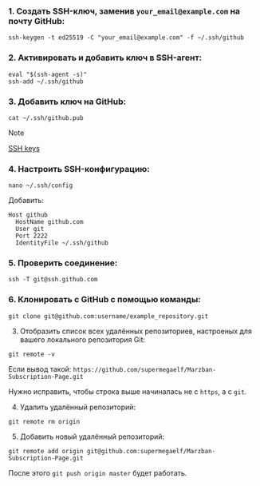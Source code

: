 ### 1. Создать SSH-ключ, заменив `your_email@example.com` на почту GitHub:

```
ssh-keygen -t ed25519 -C "your_email@example.com" -f ~/.ssh/github
```

### 2. Активировать и добавить ключ в SSH-агент:

```
eval "$(ssh-agent -s)"
ssh-add ~/.ssh/github
```

### 3. Добавить ключ на GitHub:

```
cat ~/.ssh/github.pub
```

> [!NOTE]
> [SSH keys](https://github.com/settings/keys)

### 4. Настроить SSH-конфигурацию:

```
nano ~/.ssh/config
```

Добавить:

```
Host github
  HostName github.com
  User git
  Port 2222
  IdentityFile ~/.ssh/github
```

### 5. Проверить соединение:

```
ssh -T git@ssh.github.com
```

### 6. Клонировать с GitHub с помощью команды:

```
git clone git@github.com:username/example_repository.git
```












3. Отобразить список всех удалённых репозиториев, настроеных для вашего локального репозитория Git:

```
git remote -v
```

Если вывод такой: `https://github.com/supermegaelf/Marzban-Subscription-Page.git`

Нужно исправить, чтобы строка выше начиналась не с `https`, а с `git`.

4. Удалить удалённый репозиторий:

```
git remote rm origin
```

5. Добавить новый удалённый репозиторий:

```
git remote add origin git@github.com:supermegaelf/Marzban-Subscription-Page.git
```

После этого `git push origin master` будет работать.
